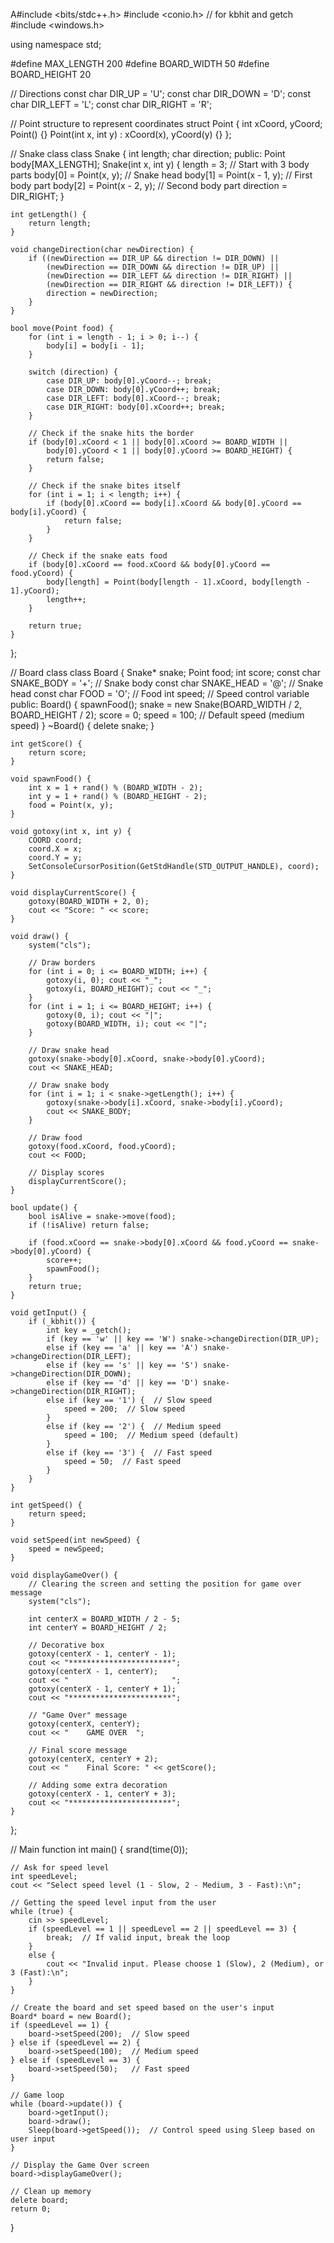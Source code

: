 A#include <bits/stdc++.h>
#include <conio.h> // for kbhit and getch
#include <windows.h>

using namespace std;

#define MAX_LENGTH 200
#define BOARD_WIDTH 50
#define BOARD_HEIGHT 20

// Directions
const char DIR_UP = 'U';
const char DIR_DOWN = 'D';
const char DIR_LEFT = 'L';
const char DIR_RIGHT = 'R';

// Point structure to represent coordinates
struct Point {
    int xCoord, yCoord;
    Point() {}
    Point(int x, int y) : xCoord(x), yCoord(y) {}
};

// Snake class
class Snake {
    int length;
    char direction;
public:
    Point body[MAX_LENGTH];
    Snake(int x, int y) {
        length = 3;  // Start with 3 body parts
        body[0] = Point(x, y);  // Snake head
        body[1] = Point(x - 1, y);  // First body part
        body[2] = Point(x - 2, y);  // Second body part
        direction = DIR_RIGHT;
    }

    int getLength() { 
        return length; 
    }

    void changeDirection(char newDirection) {
        if ((newDirection == DIR_UP && direction != DIR_DOWN) ||
            (newDirection == DIR_DOWN && direction != DIR_UP) ||
            (newDirection == DIR_LEFT && direction != DIR_RIGHT) ||
            (newDirection == DIR_RIGHT && direction != DIR_LEFT)) {
            direction = newDirection;
        }
    }

    bool move(Point food) {
        for (int i = length - 1; i > 0; i--) {
            body[i] = body[i - 1];
        }

        switch (direction) {
            case DIR_UP: body[0].yCoord--; break;
            case DIR_DOWN: body[0].yCoord++; break;
            case DIR_LEFT: body[0].xCoord--; break;
            case DIR_RIGHT: body[0].xCoord++; break;
        }

        // Check if the snake hits the border
        if (body[0].xCoord < 1 || body[0].xCoord >= BOARD_WIDTH ||
            body[0].yCoord < 1 || body[0].yCoord >= BOARD_HEIGHT) {
            return false;
        }

        // Check if the snake bites itself
        for (int i = 1; i < length; i++) {
            if (body[0].xCoord == body[i].xCoord && body[0].yCoord == body[i].yCoord) {
                return false;
            }
        }

        // Check if the snake eats food
        if (body[0].xCoord == food.xCoord && body[0].yCoord == food.yCoord) {
            body[length] = Point(body[length - 1].xCoord, body[length - 1].yCoord);
            length++;
        }

        return true;
    }
};

// Board class
class Board {
    Snake* snake;
    Point food;
    int score;
    const char SNAKE_BODY = '+';  // Snake body
    const char SNAKE_HEAD = '@';  // Snake head
    const char FOOD = 'O';        // Food
    int speed;  // Speed control variable
public:
    Board() {
        spawnFood();
        snake = new Snake(BOARD_WIDTH / 2, BOARD_HEIGHT / 2);
        score = 0;
        speed = 100;  // Default speed (medium speed)
    }
    ~Board() { delete snake; }

    int getScore() { 
        return score; 
    }

    void spawnFood() {
        int x = 1 + rand() % (BOARD_WIDTH - 2);
        int y = 1 + rand() % (BOARD_HEIGHT - 2);
        food = Point(x, y);
    }

    void gotoxy(int x, int y) {
        COORD coord;
        coord.X = x;
        coord.Y = y;
        SetConsoleCursorPosition(GetStdHandle(STD_OUTPUT_HANDLE), coord);
    }

    void displayCurrentScore() {
        gotoxy(BOARD_WIDTH + 2, 0);
        cout << "Score: " << score;
    }

    void draw() {
        system("cls");

        // Draw borders
        for (int i = 0; i <= BOARD_WIDTH; i++) {
            gotoxy(i, 0); cout << "_";
            gotoxy(i, BOARD_HEIGHT); cout << "_";
        }
        for (int i = 1; i <= BOARD_HEIGHT; i++) {
            gotoxy(0, i); cout << "|";
            gotoxy(BOARD_WIDTH, i); cout << "|";
        }

        // Draw snake head
        gotoxy(snake->body[0].xCoord, snake->body[0].yCoord);
        cout << SNAKE_HEAD;

        // Draw snake body
        for (int i = 1; i < snake->getLength(); i++) {
            gotoxy(snake->body[i].xCoord, snake->body[i].yCoord);
            cout << SNAKE_BODY;
        }

        // Draw food
        gotoxy(food.xCoord, food.yCoord);
        cout << FOOD;

        // Display scores
        displayCurrentScore();
    }

    bool update() {
        bool isAlive = snake->move(food);
        if (!isAlive) return false;

        if (food.xCoord == snake->body[0].xCoord && food.yCoord == snake->body[0].yCoord) {
            score++;
            spawnFood();
        }
        return true;
    }

    void getInput() {
        if (_kbhit()) {
            int key = _getch();
            if (key == 'w' || key == 'W') snake->changeDirection(DIR_UP);
            else if (key == 'a' || key == 'A') snake->changeDirection(DIR_LEFT);
            else if (key == 's' || key == 'S') snake->changeDirection(DIR_DOWN);
            else if (key == 'd' || key == 'D') snake->changeDirection(DIR_RIGHT);
            else if (key == '1') {  // Slow speed
                speed = 200;  // Slow speed
            }
            else if (key == '2') {  // Medium speed
                speed = 100;  // Medium speed (default)
            }
            else if (key == '3') {  // Fast speed
                speed = 50;  // Fast speed
            }
        }
    }

    int getSpeed() {
        return speed;
    }

    void setSpeed(int newSpeed) {
        speed = newSpeed;
    }

    void displayGameOver() {
        // Clearing the screen and setting the position for game over message
        system("cls");

        int centerX = BOARD_WIDTH / 2 - 5;
        int centerY = BOARD_HEIGHT / 2;

        // Decorative box
        gotoxy(centerX - 1, centerY - 1);
        cout << "***********************";
        gotoxy(centerX - 1, centerY);
        cout << "                       ";
        gotoxy(centerX - 1, centerY + 1);
        cout << "***********************";

        // "Game Over" message
        gotoxy(centerX, centerY);
        cout << "    GAME OVER  ";

        // Final score message
        gotoxy(centerX, centerY + 2);
        cout << "    Final Score: " << getScore();

        // Adding some extra decoration
        gotoxy(centerX - 1, centerY + 3);
        cout << "***********************";
    }
};

// Main function
int main() {
    srand(time(0));

    // Ask for speed level
    int speedLevel;
    cout << "Select speed level (1 - Slow, 2 - Medium, 3 - Fast):\n";
    
    // Getting the speed level input from the user
    while (true) {
        cin >> speedLevel;
        if (speedLevel == 1 || speedLevel == 2 || speedLevel == 3) {
            break;  // If valid input, break the loop
        }
        else {
            cout << "Invalid input. Please choose 1 (Slow), 2 (Medium), or 3 (Fast):\n";
        }
    }

    // Create the board and set speed based on the user's input
    Board* board = new Board();
    if (speedLevel == 1) {
        board->setSpeed(200);  // Slow speed
    } else if (speedLevel == 2) {
        board->setSpeed(100);  // Medium speed
    } else if (speedLevel == 3) {
        board->setSpeed(50);   // Fast speed
    }

    // Game loop
    while (board->update()) {
        board->getInput();
        board->draw();
        Sleep(board->getSpeed());  // Control speed using Sleep based on user input
    }

    // Display the Game Over screen
    board->displayGameOver();

    // Clean up memory
    delete board;
    return 0;
}
